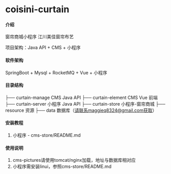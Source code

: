 # coisini-curtain

#### 介绍

窗帘商城小程序
江川美佳窗帘布艺

项目架构：Java API + CMS + 小程序


#### 软件架构

SpringBoot + Mysql + RocketMQ + Vue + 小程序


#### 目录结构

├── curtain-manage   CMS Java API
├── curtain-element   CMS Vue 前端
├── curtain-server      小程序 Java API
├── curtain-store        小程序-窗帘商城
├── resource          资源
	├── data          数据库（请联系maggieq8324@gmail.com获取）


#### 安装教程

1.  小程序 -  cms-store/README.md

#### 使用说明

1.  cms-pictures请使用tomcat/nginx加载，地址与数据库相对应
2.  小程序需安装linui，参照cms-store/README.md 

